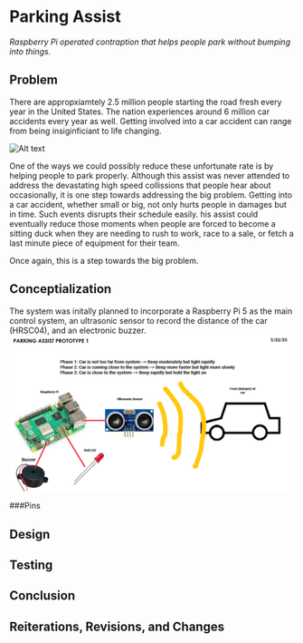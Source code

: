 # Parking Assist

*Raspberry Pi operated contraption that helps people park without bumping into things.*

## Problem
There are appropxiamtely 2.5 million people starting the road fresh every year in the United States. The nation experiences around 6 million car accidents every year as well. Getting involved into a car accident can range from being insiginficiant to life changing.

![Alt text](https://s.hdnux.com/photos/01/31/63/60/23542793/3/rawImage.jpg)


One of the ways we could possibly reduce these unfortunate rate is by helping people to park properly. Although this assist was never attended to address the devastating high speed collissions that people hear about occasionally, it is one step towards addressing the big problem. Getting into a car accident, whether small or big, not only hurts people in damages but in time. Such events disrupts their schedule easily. his assist could eventually reduce those moments when people are forced to become a sitting duck when they are needing to rush to work, race to a sale, or fetch a last minute piece of equipment for their team.

Once again, this is a step towards the big problem.

## Conceptialization 
The system was initally planned to incorporate a Raspberry Pi 5 as the main control system, an ultrasonic sensor to record the distance of the car (HRSC04), and an electronic buzzer.
![Alt text](https://github.com/ashgup08/parkingAssist/blob/main/prototype1Concept.png)

###Pins


## Design

## Testing

## Conclusion

## Reiterations, Revisions, and Changes
